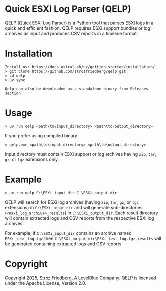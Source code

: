 # Quick ESXI Log Parser (QELP)

QELP (Quick ESXi Log Parser) is a Python tool that parses ESXi logs in a quick and efficient fashion.
QELP requires ESXi support bundles or log archives as input and produces CSV reports in a timeline format.

Installation
=============

    Install uv: https://docs.astral.sh/uv/getting-started/installation/
    > git clone https://github.com/strozfriedberg/qelp.git
    > cd qelp
    > uv sync

    Qelp can also be downloaded as a standalone binary from Releases section

Usage
================

    > uv run qelp <path\to\input_directory> <path\to\output_directory>

  If you prefer using compiled binary

    > qelp.exe <path\to\input_directory> <path\to\output_directory>

  Input directory must contain ESXi support or log archives having `zip`, `tar`, `gz`, or `tgz` extensions only.

Example
================
    > uv run qelp C:\ESXi_input_dir C:\ESXi_output_dir
QELP will search for ESXi log archives (having `zip`, `tar`, `gz`, or `tgz` extensions) in `C:\ESXi_input_dir` and will generate sub-directories (`<esxi_log_archive>_results`) in `C:\ESXi_output_dir`. Each result directory will contain extracted logs and CSV reports from the respective ESXi log archives.

For example, if `C:\ESXi_input_dir` contains an archive named `ESXi_test_log.tgz` then `C:\ESXi_output_dir\ESXi_test_log.tgz_results` will be generated containing extracted logs and CSV reports

Copyright
================
Copyright 2025, Stroz Friedberg, A LevelBlue Company. QELP is licensed under the Apache License, Version 2.0.





